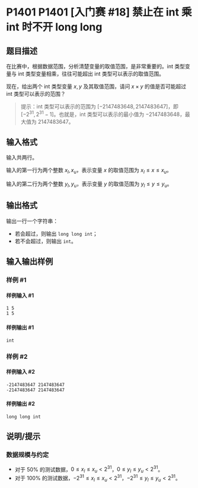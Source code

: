 # P1401 P1401 [入门赛 #18] 禁止在 int 乘 int 时不开 long long

## 题目描述

在比赛中，根据数据范围，分析清楚变量的取值范围，是非常重要的。int 类型变量与 int 类型变量相乘，往往可能超出 int 类型可以表示的取值范围。

现在，给出两个 int 类型变量 $x,y$ 及其取值范围，请问 $x\times y$ 的值是否可能超过 int 类型可以表示的范围？

> 提示：int 类型可以表示的范围为 $[-2147483648, 2147483647]$，即 $[-2^{31},2^{31}-1]$。也就是，int 类型可以表示的最小值为 $-2147483648$，最大值为 $2147483647$。

## 输入格式

输入共两行。

输入的第一行为两个整数 $x_l,x_u$，表示变量 $x$ 的取值范围为 $x_l \le x \le x_u$。

输入的第二行为两个整数 $y_l,y_u$，表示变量 $y$ 的取值范围为 $y_l \le y \le y_u$。

## 输出格式

输出一行一个字符串：

- 若会超过，则输出 `long long int`；
- 若不会超过，则输出 `int`。

## 输入输出样例

### 样例 #1

#### 样例输入 #1

```
1 5
1 5
```

#### 样例输出 #1

```
int
```

### 样例 #2

#### 样例输入 #2

```
-2147483647 2147483647
-2147483647 2147483647
```

#### 样例输出 #2

```
long long int
```

## 说明/提示

### 数据规模与约定

- 对于 $50\%$ 的测试数据，$0 \le x_l \le x_u < 2^{31}$，$0 \le y_l \le y_u < 2^{31}$。
- 对于 $100\%$ 的测试数据，$-2^{31} \le x_l \le x_u < 2^{31}$，$-2^{31} \le y_l \le y_u < 2^{31}$。
